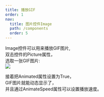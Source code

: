 ```yaml
---
title: 播放GIF
order: 1
nav:
  title: 图片控件Image
  path: /components
  order: 5
---
```


Image控件可以用来播放GIF图片,  
双击控件的Picture属性，  
选取一张GIF图片:  
![](http://www.orangeui.cn/orangeuiblog/OrangeUI/5.3.OrangeUI%E6%8E%A7%E4%BB%B6%E4%BD%BF%E7%94%A8%E8%AF%B4%E6%98%8E(%E5%9B%BE%E7%89%87%E6%8E%A7%E4%BB%B6Image)(%E7%A4%BA%E4%BE%8B3%20%E6%98%BE%E7%A4%BAGIF).files/image001.png)


接着把Animated属性设置为True，  
GIF图片就能动态显示了，  
并且通过AnimateSpeed属性可以设置播放速度。  


